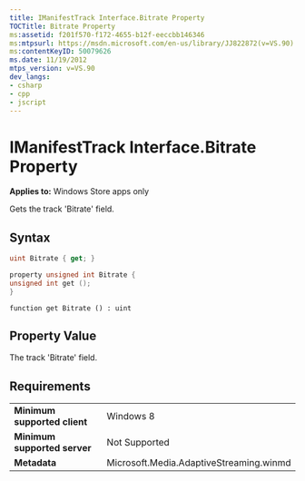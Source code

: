 ```yaml
---
title: IManifestTrack Interface.Bitrate Property
TOCTitle: Bitrate Property
ms:assetid: f201f570-f172-4655-b12f-eeccbb146346
ms:mtpsurl: https://msdn.microsoft.com/en-us/library/JJ822872(v=VS.90)
ms:contentKeyID: 50079626
ms.date: 11/19/2012
mtps_version: v=VS.90
dev_langs:
- csharp
- cpp
- jscript
---
```


# IManifestTrack Interface.Bitrate Property

**Applies to:** Windows Store apps only

Gets the track 'Bitrate' field.

## Syntax

```csharp
uint Bitrate { get; }
```

```cpp
property unsigned int Bitrate {
unsigned int get ();
}
```

```jscript
function get Bitrate () : uint
```

## Property Value

The track 'Bitrate' field.

## Requirements

|||
|--- |--- |
|**Minimum supported client**|Windows 8|
|**Minimum supported server**|Not Supported|
|**Metadata**|Microsoft.Media.AdaptiveStreaming.winmd|

